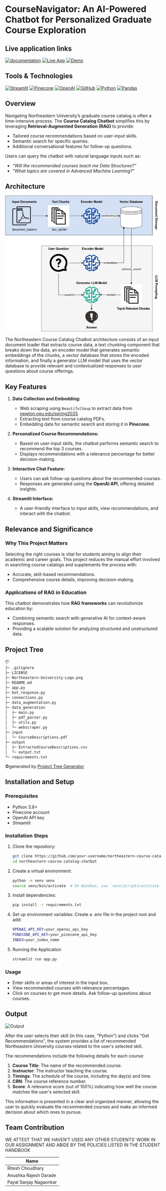 # CourseNavigator: An AI-Powered Chatbot for Personalized Graduate Course Exploration 	

## Live application links

[![documentation](https://img.shields.io/badge/documentation-4285F4?style=for-the-badge&logo=&logoColor=white)](https://docs.google.com/document/d/19PfRgivAzZNAu2zFPn8JIHoUOk8DpB5lDd07NlGitpc/edit?tab=t.0)
[![Live App](https://img.shields.io/badge/Live_App-2C2D72?style=for-the-badge&logo=&logoColor=white)](https://coursesuggestionsystem.streamlit.app/)
[![Demo](https://img.shields.io/badge/Demo_Link-808080?style=for-the-badge&logo=YouTube&logoColor=white)](https://youtu.be/kzin0pkmf30)

## Tools & Technologies

[![Streamlit](https://img.shields.io/badge/Streamlit-FF4B4B?style=for-the-badge&logo=streamlit&logoColor=white)](https://streamlit.io/)
[![Pinecone](https://img.shields.io/badge/Pinecone-0078FF?style=for-the-badge&logo=pinecone&logoColor=white)](https://www.pinecone.io/)
[![OpenAI](https://img.shields.io/badge/OpenAI-000000?style=for-the-badge&logo=openai&logoColor=white)](https://openai.com/)
[![GitHub](https://img.shields.io/badge/GitHub-100000?style=for-the-badge&logo=github&logoColor=white)](https://github.com/)
[![Python](https://img.shields.io/badge/Python-FFD43B?style=for-the-badge&logo=python&logoColor=blue)](https://www.python.org/)
[![Pandas](https://img.shields.io/badge/Pandas-2C2D72?style=for-the-badge&logo=pandas&logoColor=white)](https://pandas.pydata.org/)

## **Overview**

Navigating Northeastern University’s graduate course catalog is often a time-intensive process. The **Course Catalog Chatbot** simplifies this by leveraging **Retrieval-Augmented Generation (RAG)** to provide:
- Tailored course recommendations based on user-input skills.
- Semantic search for specific queries.
- Additional conversational features for follow-up questions.

Users can query the chatbot with natural language inputs such as:
- *“Will the recommended courses teach me Data Structures?”*
- *“What topics are covered in Advanced Machine Learning?”*

## Architecture

![RAG Architecture](RAG.jpeg)

The Northeastern Course Catalog Chatbot architecture consists of an input document loader that extracts course data, a text chunking component that breaks down the data, an encoder model that generates semantic embeddings of the chunks, a vector database that stores the encoded information, and finally a generator LLM model that uses the vector database to provide relevant and contextualized responses to user questions about course offerings.

## **Key Features**

1. **Data Collection and Embedding:**
   - Web scraping using `BeautifulSoup` to extract data from [newton.neu.edu/spring2025](http://newton.neu.edu/spring2025).
   - Extracting text from course catalog PDFs.
   - Embedding data for semantic search and storing it in **Pinecone**.

2. **Personalized Course Recommendations:**
   - Based on user-input skills, the chatbot performs semantic search to recommend the top 3 courses.
   - Displays recommendations with a relevance percentage for better decision-making.

3. **Interactive Chat Feature:**
   - Users can ask follow-up questions about the recommended courses.
   - Responses are generated using the **OpenAI API**, offering detailed insights.

4. **Streamlit Interface:**
   - A user-friendly interface to input skills, view recommendations, and interact with the chatbot.

## **Relevance and Significance**

### **Why This Project Matters**
Selecting the right courses is vital for students aiming to align their academic and career goals. This project reduces the manual effort involved in searching course catalogs and supplements the process with:
- Accurate, skill-based recommendations.
- Comprehensive course details, improving decision-making.

### **Applications of RAG in Education**
This chatbot demonstrates how **RAG frameworks** can revolutionize education by:
- Combining semantic search with generative AI for context-aware responses.
- Providing a scalable solution for analyzing structured and unstructured data.

## Project Tree

```
📦 
├─ .gitignore
├─ LICENSE
├─ Northeastern-University-Logo.png
├─ README.md
├─ app.py
├─ bot_response.py
├─ connections.py
├─ data_augmentation.py
├─ data_generation
│  ├─ main.py
│  ├─ pdf_parser.py
│  ├─ utils.py
│  └─ webscraper.py
├─ input
│  └─ CourseDescriptions.pdf
├─ output
│  ├─ ExtractedCourseDescriptions.csv
│  └─ output.txt
└─ requirements.txt
```
©generated by [Project Tree Generator](https://woochanleee.github.io/project-tree-generator)

## Installation and Setup

### Prerequisites
- Python 3.8+
- Pinecone account
- OpenAI API key
- Streamlit

### Installation Steps
1. Clone the repository:
   ```bash
   git clone https://github.com/your-username/northeastern-course-catalog-chatbot.git
   cd northeastern-course-catalog-chatbot

2. Create a virtual environment:
    ```bash
    python -m venv venv
    source venv/bin/activate  # On Windows, use `venv\Scripts\activate`

3. Install dependencies:
    ```bash
    pip install -r requirements.txt

4. Set up environment variables:
Create a .env file in the project root and add:
    ```bash
    OPENAI_API_KEY=your_openai_api_key
    PINECONE_API_KEY=your_pinecone_api_key
    INDEX=your_index_name

5. Running the Application
    ```bash
    streamlit run app.py

### Usage

- Enter skills or areas of interest in the input box. 
- View recommended courses with relevance percentages.
- Click on courses to get more details.
Ask follow-up questions about courses.

## Output

![Output](outputScreenshot.png)

After the user selects their skill (in this case, "Python") and clicks "Get Recommendations", the system provides a list of recommended Northeastern University courses related to the user's selected skill.

The recommendations include the following details for each course:

1. **Course Title**: The name of the recommended course.
2. **Instructor**: The instructor teaching the course.
3. **Timings**: The schedule of the course, including the day(s) and time.
4. **CRN**: The course reference number.
5. **Score**: A relevance score (out of 100%) indicating how well the course matches the user's selected skill.

This information is presented in a clear and organized manner, allowing the user to quickly evaluate the recommended courses and make an informed decision about which ones to pursue.

## Team Contribution

WE ATTEST THAT WE HAVEN’T USED ANY OTHER STUDENTS’ WORK IN OUR ASSIGNMENT AND ABIDE BY THE POLICIES LISTED IN THE STUDENT HANDBOOK

| Name                      |
| ------------------------- | 
| Ritesh Choudhary          | 
| Anushka Rajesh Darade     |
| Payal Sanjay Nagaonkar    |

